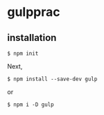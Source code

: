 gulpprac
===============


## installation

```
$ npm init
```

Next,

```
$ npm install --save-dev gulp
```

or

```
$ npm i -D gulp
```

